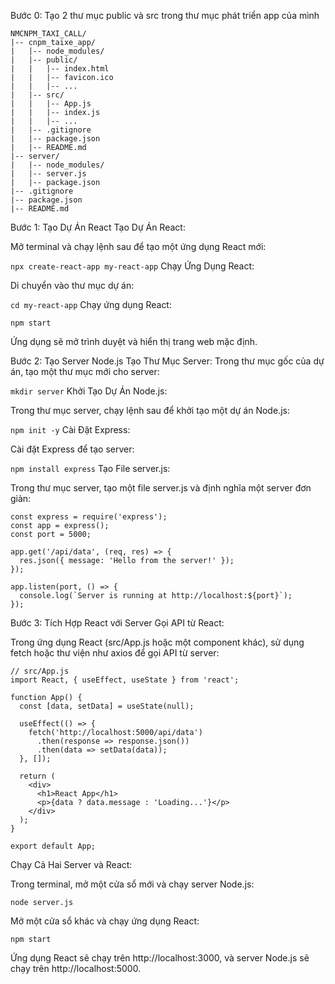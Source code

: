 Bước 0: Tạo 2 thư mục public và src trong thư mục phát triển app của mình
```
NMCNPM_TAXI_CALL/
|-- cnpm_taixe_app/
|   |-- node_modules/
|   |-- public/
|   |   |-- index.html
|   |   |-- favicon.ico
|   |   |-- ...
|   |-- src/
|   |   |-- App.js
|   |   |-- index.js
|   |   |-- ...
|   |-- .gitignore
|   |-- package.json
|   |-- README.md
|-- server/
|   |-- node_modules/
|   |-- server.js
|   |-- package.json
|-- .gitignore
|-- package.json
|-- README.md
```
Bước 1: Tạo Dự Án React
Tạo Dự Án React:

Mở terminal và chạy lệnh sau để tạo một ứng dụng React mới:

```npx create-react-app my-react-app```
Chạy Ứng Dụng React:

Di chuyển vào thư mục dự án:

```cd my-react-app```
Chạy ứng dụng React:

```npm start```

Ứng dụng sẽ mở trình duyệt và hiển thị trang web mặc định.

Bước 2: Tạo Server Node.js
Tạo Thư Mục Server:
Trong thư mục gốc của dự án, tạo một thư mục mới cho server:

```mkdir server```
Khởi Tạo Dự Án Node.js:

Trong thư mục server, chạy lệnh sau để khởi tạo một dự án Node.js:


```npm init -y```
Cài Đặt Express:

Cài đặt Express để tạo server:

```npm install express```
Tạo File server.js:

Trong thư mục server, tạo một file server.js và định nghĩa một server đơn giản:
```
const express = require('express');
const app = express();
const port = 5000;

app.get('/api/data', (req, res) => {
  res.json({ message: 'Hello from the server!' });
});

app.listen(port, () => {
  console.log(`Server is running at http://localhost:${port}`);
});
```

Bước 3: Tích Hợp React với Server
Gọi API từ React:

Trong ứng dụng React (src/App.js hoặc một component khác), sử dụng fetch hoặc thư viện như axios để gọi API từ server:
``` 
// src/App.js
import React, { useEffect, useState } from 'react';

function App() {
  const [data, setData] = useState(null);

  useEffect(() => {
    fetch('http://localhost:5000/api/data')
      .then(response => response.json())
      .then(data => setData(data));
  }, []);

  return (
    <div>
      <h1>React App</h1>
      <p>{data ? data.message : 'Loading...'}</p>
    </div>
  );
}

export default App;

```
Chạy Cả Hai Server và React:

Trong terminal, mở một cửa sổ mới và chạy server Node.js:

```cd server
node server.js
```
Mở một cửa sổ khác và chạy ứng dụng React:

```cd my-react-app
npm start
```
Ứng dụng React sẽ chạy trên http://localhost:3000, và server Node.js sẽ chạy trên http://localhost:5000.
